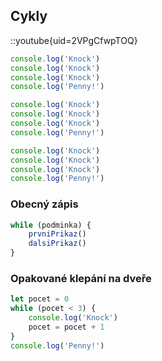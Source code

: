 ## Cykly

::youtube{uid=2VPgCfwpTOQ}

```js
console.log('Knock')
console.log('Knock')
console.log('Knock')
console.log('Penny!')

console.log('Knock')
console.log('Knock')
console.log('Knock')
console.log('Penny!')

console.log('Knock')
console.log('Knock')
console.log('Knock')
console.log('Penny!')
```

### Obecný zápis

```js
while (podminka) {
	prvniPrikaz()
	dalsiPrikaz()
}
```

### Opakované klepání na dveře

```js
let pocet = 0
while (pocet < 3) {
	console.log('Knock')
	pocet = pocet + 1
}
console.log('Penny!')
```
